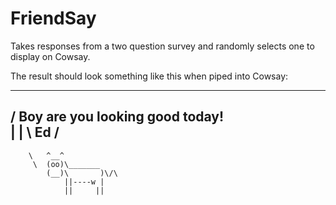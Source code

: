 # FriendSay

Takes responses from a two question survey and randomly selects one to display on Cowsay.

The result should look something like this when piped into Cowsay:
 __________________________________
/ Boy are you looking good today!  \
|                                  |
\ Ed                               /
 ----------------------------------
        \   ^__^
         \  (oo)\_______
            (__)\       )\/\
                ||----w |
                ||     ||
